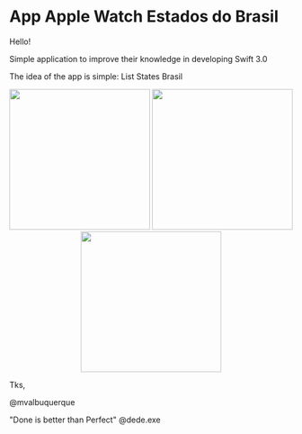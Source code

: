 # App Apple Watch Estados do Brasil


Hello! 

Simple application to improve their knowledge in developing Swift 3.0

The idea of the app is simple: List States Brasil

<p align="center">
  <img src="https://github.com/mvalbuquerque/AppleWatchEstadosdoBrasil/blob/master/home.png" width="250"/>
   
  <img src="https://github.com/mvalbuquerque/AppleWatchEstadosdoBrasil/blob/master/acre.png" width="250"/>
  
  <img src="https://github.com/mvalbuquerque/AppleWatchEstadosdoBrasil/blob/master/pernambuco.png" width="250"/>
</p>

Tks, 

@mvalbuquerque


"Done is better than Perfect"
@dede.exe
